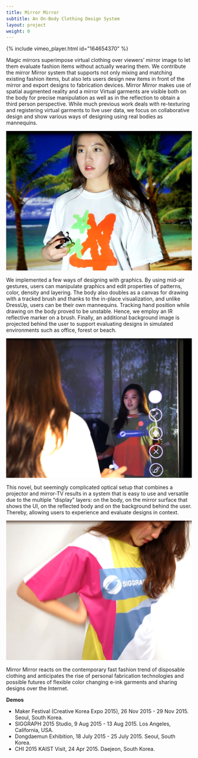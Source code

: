 ```yaml
---
title: Mirror Mirror
subtitle: An On-Body Clothing Design System
layout: project
weight: 0
---
```



{% include vimeo_player.html id="164654370" %}


Magic mirrors superimpose virtual clothing over viewers’ mirror image to let them evaluate fashion items without actually wearing them. We contribute the mirror Mirror system that supports not only mixing and matching existing fashion items, but also lets users design new items in front of the mirror and export designs to fabrication devices. Mirror Mirror makes use of spatial augmented reality and a mirror Virtual garments are visible both on the body for precise manipulation as well as in the reflection to obtain a third person perspective. While much previous work deals with re-texturing and registering virtual garments to live user data, we focus on collaborative design and show various ways of designing using real bodies as mannequins.

![](<img/mirror3.jpg>)


We implemented a few ways of designing with graphics. By using mid-air gestures, users can manipulate graphics and edit properties of patterns, color, density and layering. The body also doubles as a canvas for drawing with a tracked brush and thanks to the in-place visualization, and unlike DressUp, users can be their own mannequins. Tracking hand position while drawing on the body proved to be unstable. Hence, we employ an IR reflective marker on a brush. Finally, an additional background image is projected behind the user to support evaluating designs in simulated environments such as office, forest or beach.


![](<img/mirror1.jpg>)

This novel, but seemingly complicated optical setup that combines a projector and mirror-TV results in a system that is easy to use and versatile due to the multiple “display” layers: on the body, on the mirror surface that shows the UI, on the reflected body and on the background behind the user. Thereby, allowing users to experience and evaluate designs in context.

![](<img/mirror2.jpg>)

Mirror Mirror reacts on the contemporary fast fashion trend of disposable clothing and anticipates the rise of personal fabrication technologies and possible futures of flexible color changing e-ink garments and sharing designs over the Internet.


**Demos**  
<ul>
	<li>Maker Festival (Creative Korea Expo 2015), 26 Nov 2015 - 29 Nov 2015. Seoul, South Korea.</li>
	<li>SIGGRAPH 2015 Studio, 9 Aug 2015 - 13 Aug 2015. Los Angeles, California, USA.</li>
	<li>Dongdaemun Exhibition, 18 July 2015 - 25 July 2015. Seoul, South Korea.</li>
	<li>CHI 2015 KAIST Visit, 24 Apr 2015. Daejeon, South Korea.</li>
</ul>

<br>
